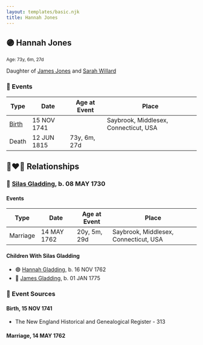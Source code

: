 ```yaml
---
layout: templates/basic.njk
title: Hannah Jones
---
```

## 🟣 Hannah Jones
<small>Age: 73y, 6m, 27d</small>

Daughter of [James Jones](/people/6/61233476) and [Sarah Willard](/people/2/24374592)

### 📆 Events

Type | Date | Age at Event | Place
------ | ------ | ------ | ------
[Birth](#event-event-3) | 15 NOV 1741 |  | Saybrook, Middlesex, Connecticut, USA
Death | 12 JUN 1815 | 73y, 6m, 27d |

## 👩‍❤️‍👨 Relationships

### 🔵 [Silas Gladding](/people/5/55129348), b. 08 MAY 1730

#### Events

Type | Date | Age at Event | Place
------ | ------ | ------ | ------
Marriage | 14 MAY 1762 | 20y, 5m, 29d | Saybrook, Middlesex, Connecticut, USA
#### Children With Silas Gladding
* 🟣 [Hannah Gladding](/people/8/88055086), b. 16 NOV 1762
* 🔵 [James Gladding](/people/5/58213774), b. 01 JAN 1775
### 📰 Event Sources

#### <a id="event-event-3"></a> Birth, 15 NOV 1741
* The New England Historical and Genealogical Register  - 313

#### <a id="event-family-0-event-0"></a> Marriage, 14 MAY 1762